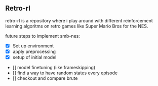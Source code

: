 ## Retro-rl
retro-rl is a repository where i play around with different reinforcement learning algoritms on retro games like Super Mario Bros for the NES.

future steps to implement smb-nes:

- [x] Set up environment  
- [x] apply preprocessing
- [x] setup of initial model
- [] model finetuning (like frameskipping)
- [] find a way to have random states every episode
- [] checkout and compare brute 

